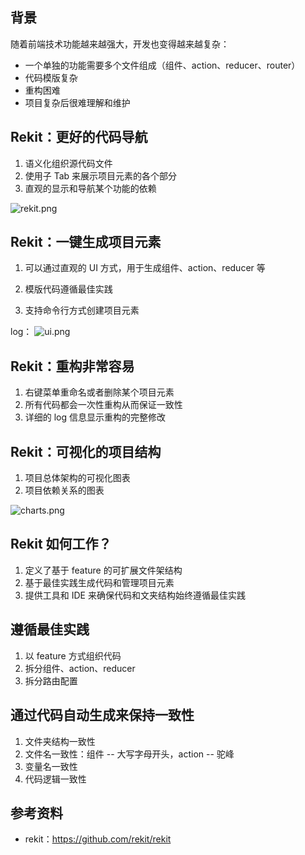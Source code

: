 ## 背景

随着前端技术功能越来越强大，开发也变得越来越复杂：

- 一个单独的功能需要多个文件组成（组件、action、reducer、router）
- 代码模版复杂
- 重构困难
- 项目复杂后很难理解和维护

## Rekit：更好的代码导航

1. 语义化组织源代码文件
2. 使用子 Tab 来展示项目元素的各个部分
3. 直观的显示和导航某个功能的依赖

![rekit.png](https://p9-juejin.byteimg.com/tos-cn-i-k3u1fbpfcp/57ad252c1f9246e9ae2bfba8bfbab804~tplv-k3u1fbpfcp-watermark.image)

## Rekit：一键生成项目元素

1. 可以通过直观的 UI 方式，用于生成组件、action、reducer 等

2. 模版代码遵循最佳实践
3. 支持命令行方式创建项目元素

log：
![ui.png](https://p1-juejin.byteimg.com/tos-cn-i-k3u1fbpfcp/d5c7f3df47aa41f6a1b20b4a9b73fc90~tplv-k3u1fbpfcp-watermark.image)

## Rekit：重构非常容易

1. 右键菜单重命名或者删除某个项目元素
2. 所有代码都会一次性重构从而保证一致性
3. 详细的 log 信息显示重构的完整修改

## Rekit：可视化的项目结构

1. 项目总体架构的可视化图表
2. 项目依赖关系的图表

![charts.png](https://p1-juejin.byteimg.com/tos-cn-i-k3u1fbpfcp/b3103701c98c4ee49afa9b81bfe45ff1~tplv-k3u1fbpfcp-watermark.image)

## Rekit 如何工作？

1. 定义了基于 feature 的可扩展文件架结构
2. 基于最佳实践生成代码和管理项目元素
3. 提供工具和 IDE 来确保代码和文夹结构始终遵循最佳实践

## 遵循最佳实践

1. 以 feature 方式组织代码
2. 拆分组件、action、reducer
3. 拆分路由配置

## 通过代码自动生成来保持一致性

1. 文件夹结构一致性
2. 文件名一致性：组件 -- 大写字母开头，action -- 驼峰
3. 变量名一致性
4. 代码逻辑一致性

## 参考资料

- rekit：https://github.com/rekit/rekit
